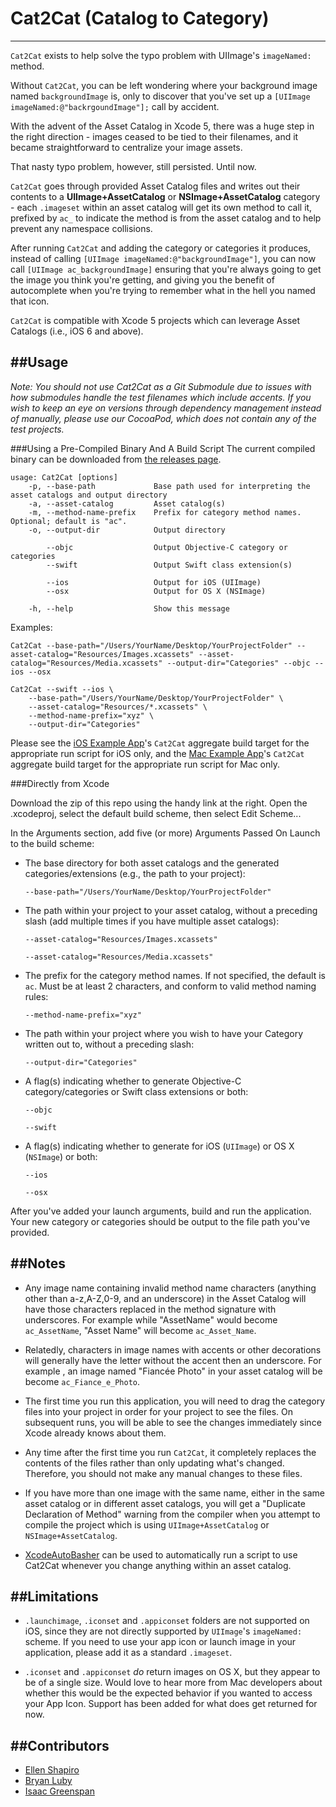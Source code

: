 Cat2Cat (Catalog to Category)
=========
----
`Cat2Cat` exists to help solve the typo problem with UIImage's `imageNamed:` method.

Without `Cat2Cat`, you can be left wondering where your background image named `backgroundImage` is, only to discover that you've set up a `[UIImage imageNamed:@"backrgoundImage"];` call by accident.

With the advent of the Asset Catalog in Xcode 5, there was a huge step in the right direction - images ceased to be tied to their filenames, and it became straightforward to centralize your image assets.

That nasty typo problem, however, still persisted. Until now.

`Cat2Cat` goes through provided Asset Catalog files and writes out their contents to a **UIImage+AssetCatalog** or **NSImage+AssetCatalog** category - each `.imageset` within an asset catalog will get its own method to call it, prefixed by `ac_` to indicate the method is from the asset catalog and to help prevent any namespace collisions.

After running `Cat2Cat` and adding the category or categories it produces, instead of calling `[UIImage imageNamed:@"backgroundImage"]`, you can now call `[UIImage ac_backgroundImage]` ensuring that you're always going to get the image you think you're getting, and giving you the benefit of autocomplete when you're trying to remember what in the hell you named that icon.

`Cat2Cat` is compatible with Xcode 5 projects which can leverage Asset Catalogs (i.e., iOS 6 and above).

##Usage
----

*Note: You should not use Cat2Cat as a Git Submodule due to issues with how submodules handle the test filenames which include accents. If you wish to keep an eye on versions through dependency management instead of manually, please use our CocoaPod, which does not contain any of the test projects.*

###Using a Pre-Compiled Binary And A Build Script
The current compiled binary can be downloaded from [the releases page](../../releases).

```
usage: Cat2Cat [options]
    -p, --base-path             Base path used for interpreting the asset catalogs and output directory
    -a, --asset-catalog         Asset catalog(s)
    -m, --method-name-prefix    Prefix for category method names. Optional; default is "ac".
    -o, --output-dir            Output directory

        --objc                  Output Objective-C category or categories
        --swift                 Output Swift class extension(s)

        --ios                   Output for iOS (UIImage)
        --osx                   Output for OS X (NSImage)

    -h, --help                  Show this message
```

Examples:

```
Cat2Cat --base-path="/Users/YourName/Desktop/YourProjectFolder" --asset-catalog="Resources/Images.xcassets" --asset-catalog="Resources/Media.xcassets" --output-dir="Categories" --objc --ios --osx
```

```
Cat2Cat --swift --ios \
	--base-path="/Users/YourName/Desktop/YourProjectFolder" \
	--asset-catalog="Resources/*.xcassets" \
    --method-name-prefix="xyz" \
	--output-dir="Categories"
```

Please see the [iOS Example App](SampleiOSApp)'s `Cat2Cat` aggregate build target for the appropriate run script for iOS only, and the [Mac Example App](SampleMacApp)'s `Cat2Cat` aggregate build target for the appropriate run script for Mac only. 

###Directly from Xcode

Download the zip of this repo using the handy link at the right. Open the .xcodeproj, select the default build scheme, then select Edit Scheme...

In the Arguments section, add five (or more) Arguments Passed On Launch to the build scheme:

- The base directory for both asset catalogs and the generated categories/extensions (e.g., the path to your project):  
  ```
  --base-path="/Users/YourName/Desktop/YourProjectFolder"
  ```
- The path within your project to your asset catalog, without a preceding slash (add multiple times if you have multiple asset catalogs):  
  ```
  --asset-catalog="Resources/Images.xcassets"
  ```  
  ```
  --asset-catalog="Resources/Media.xcassets"
  ```
- The prefix for the category method names. If not specified, the default is `ac`. Must be at least 2 characters, and conform to valid method naming rules:
  ```
  --method-name-prefix="xyz"
  ```
- The path within your project where you wish to have your Category written out to, without a preceding slash:  
  ```
  --output-dir="Categories"
  ```
- A flag(s) indicating whether to generate Objective-C category/categories or Swift class extensions or both:  
  ```
  --objc
  ```  
  ```
  --swift
  ```
- A flag(s) indicating whether to generate for iOS (`UIImage`) or OS X (`NSImage`) or both:  
  ```
  --ios
  ```  
  ```
  --osx
  ```

After you've added your launch arguments, build and run the application. Your new category or categories should be output to the file path you've provided.

##Notes
----
* Any image name containing invalid method name characters (anything other than a-z,A-Z,0-9, and an underscore) in the Asset Catalog will have those characters replaced in the method signature with underscores. For example while "AssetName" would become `ac_AssetName`, "Asset Name" will become `ac_Asset_Name`. 

* Relatedly, characters in image names with accents or other decorations will generally have the letter without the accent then an underscore. For example , an image named "Fiancée Photo" in your asset catalog will be become `ac_Fiance_e_Photo`.

* The first time you run this application, you will need to drag the category files into your project in order for your project to see the files. On subsequent runs, you will be able to see the changes immediately since Xcode already knows about them.

* Any time after the first time you run `Cat2Cat`, it completely replaces the contents of the files rather than only updating what's changed. Therefore, you should not make any manual changes to these files.

* If you have more than one image with the same name, either in the same asset catalog or in different asset catalogs, you will get a "Duplicate Declaration of Method" warning from the compiler when you attempt to compile the project which is using `UIImage+AssetCatalog` or `NSImage+AssetCatalog`. 

* [XcodeAutoBasher](https://github.com/vokal/XcodeAutoBasher) can be used to automatically run a script to use Cat2Cat whenever you change anything within an asset catalog.

##Limitations
----
* `.launchimage`, `.iconset` and `.appiconset` folders are not supported on iOS, since they are not directly supported by `UIImage`'s `imageNamed:` scheme. If you need to use your app icon or launch image in your application, please add it as a standard `.imageset`. 

* `.iconset` and `.appiconset` *do* return images on OS X, but they appear to be of a single size. Would love to hear more from Mac developers about whether this would be the expected behavior if you wanted to access your App Icon. Support has been added for what does get returned for now. 


##Contributors
----
* [Ellen Shapiro](https://github.com/designatednerd)
* [Bryan Luby](https://github.com/bryanluby)
* [Isaac Greenspan](https://github.com/vokal-isaac)